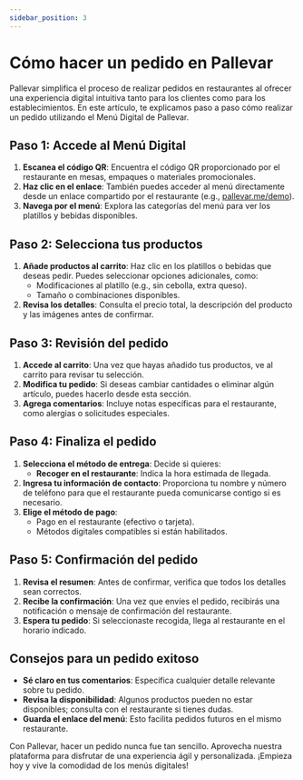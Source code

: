 ```yaml
---
sidebar_position: 3
---
```


# Cómo hacer un pedido en Pallevar

Pallevar simplifica el proceso de realizar pedidos en restaurantes al ofrecer una experiencia digital intuitiva tanto para los clientes como para los establecimientos. En este artículo, te explicamos paso a paso cómo realizar un pedido utilizando el Menú Digital de Pallevar.

## Paso 1: Accede al Menú Digital

1. **Escanea el código QR**: Encuentra el código QR proporcionado por el restaurante en mesas, empaques o materiales promocionales.
2. **Haz clic en el enlace**: También puedes acceder al menú directamente desde un enlace compartido por el restaurante (e.g., [pallevar.me/demo](https://pallevar.me/demo)).
3. **Navega por el menú**: Explora las categorías del menú para ver los platillos y bebidas disponibles.

## Paso 2: Selecciona tus productos

1. **Añade productos al carrito**: Haz clic en los platillos o bebidas que deseas pedir. Puedes seleccionar opciones adicionales, como:
   - Modificaciones al platillo (e.g., sin cebolla, extra queso).
   - Tamaño o combinaciones disponibles.
2. **Revisa los detalles**: Consulta el precio total, la descripción del producto y las imágenes antes de confirmar.

## Paso 3: Revisión del pedido

1. **Accede al carrito**: Una vez que hayas añadido tus productos, ve al carrito para revisar tu selección.
2. **Modifica tu pedido**: Si deseas cambiar cantidades o eliminar algún artículo, puedes hacerlo desde esta sección.
3. **Agrega comentarios**: Incluye notas específicas para el restaurante, como alergias o solicitudes especiales.

## Paso 4: Finaliza el pedido

1. **Selecciona el método de entrega**: Decide si quieres:
   - **Recoger en el restaurante**: Indica la hora estimada de llegada.
2. **Ingresa tu información de contacto**: Proporciona tu nombre y número de teléfono para que el restaurante pueda comunicarse contigo si es necesario.
3. **Elige el método de pago**:
   - Pago en el restaurante (efectivo o tarjeta).
   - Métodos digitales compatibles si están habilitados.

## Paso 5: Confirmación del pedido

1. **Revisa el resumen**: Antes de confirmar, verifica que todos los detalles sean correctos.
2. **Recibe la confirmación**: Una vez que envíes el pedido, recibirás una notificación o mensaje de confirmación del restaurante.
3. **Espera tu pedido**: Si seleccionaste recogida, llega al restaurante en el horario indicado. 

## Consejos para un pedido exitoso

- **Sé claro en tus comentarios**: Especifica cualquier detalle relevante sobre tu pedido.
- **Revisa la disponibilidad**: Algunos productos pueden no estar disponibles; consulta con el restaurante si tienes dudas.
- **Guarda el enlace del menú**: Esto facilita pedidos futuros en el mismo restaurante.

Con Pallevar, hacer un pedido nunca fue tan sencillo. Aprovecha nuestra plataforma para disfrutar de una experiencia ágil y personalizada. ¡Empieza hoy y vive la comodidad de los menús digitales!


